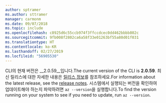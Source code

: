 ```yaml
---
author: sptramer
ms.author: sttramer
manager: carmonm
ms.date: 09/07/2018
ms.topic: include
ms.openlocfilehash: c8925d6c55ccb974f3ffccdcec0dd462bbbb802c
ms.sourcegitcommit: 9fb008f2802ca6a58f33e01263bf55a80d01f031
ms.translationtype: HT
ms.contentlocale: ko-KR
ms.lasthandoff: 02/27/2019
ms.locfileid: "56905530"
---
```

<span data-ttu-id="00102-101">CLI의 현재 버전은 __2.0.59__입니다.</span><span class="sxs-lookup"><span data-stu-id="00102-101">The current version of the CLI is __2.0.59__.</span></span> <span data-ttu-id="00102-102">최신 릴리스에 대한 자세한 내용은 [릴리스 정보](../release-notes-azure-cli.md)를 참조하세요.</span><span class="sxs-lookup"><span data-stu-id="00102-102">For information about the latest release, see the [release notes](../release-notes-azure-cli.md).</span></span> <span data-ttu-id="00102-103">시스템에서 실행되는 버전을 확인하여 업데이트해야 하는지 파악하려면 `az --version`을 실행합니다.</span><span class="sxs-lookup"><span data-stu-id="00102-103">To find the version running on your system to see if you need to update, run `az --version`.</span></span>
